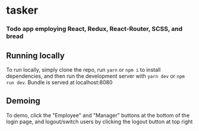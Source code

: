 # tasker

### Todo app employing React, Redux, React-Router, SCSS, and bread

## Running locally

To run locally, simply clone the repo, run `yarn` or `npm i` to install dependencies, and then run the development server with `yarn dev` or `npm run dev`. Bundle is served at localhost:8080

## Demoing

To demo, click the "Employee" and "Manager" buttons at the bottom of the login page, and logout/switch users by clicking the logout button at top right
